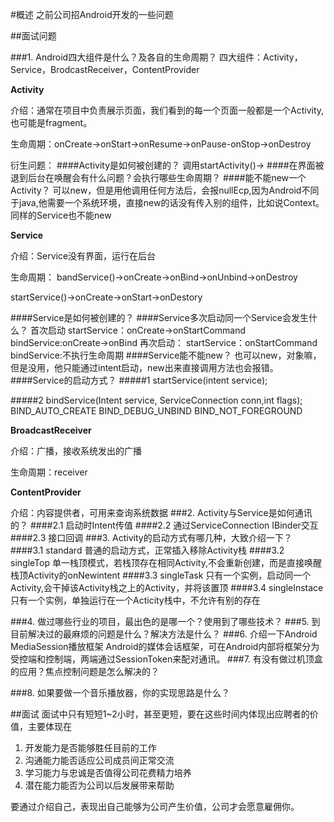 #概述
之前公司招Android开发的一些问题

##面试问题

###1. Android四大组件是什么？及各自的生命周期？
四大组件：Activity，Service，BrodcastReceiver，ContentProvider

<b>Activity</b>

介绍：通常在项目中负责展示页面，我们看到的每一个页面一般都是一个Activity,也可能是fragment。

生命周期：onCreate->onStart->onResume->onPause-onStop->onDestroy

衍生问题：
####Activity是如何被创建的？
调用startActivity()->
####在界面被退到后台在唤醒会有什么问题？会执行哪些生命周期？
####能不能new一个Activity？
可以new，但是用他调用任何方法后，会报nullEcp,因为Android不同于java,他需要一个系统环境，直接new的话没有传入别的组件，比如说Context。同样的Service也不能new 

<b>Service</b>

介绍：Service没有界面，运行在后台

生命周期：
bandService()->onCreate->onBind->onUnbind->onDestroy

startService()->onCreate->onStart->onDestory

####Service是如何被创建的？
####Service多次启动同一个Service会发生什么？
首次启动
startService：onCreate->onStartCommand
bindService:onCreate->onBind
再次启动：
startService：onStartCommand
bindService:不执行生命周期
####Service能不能new？
也可以new，对象嘛，但是没用，他只能通过intent启动，new出来直接调用方法也会报错。
####Service的启动方式？
#####1 startService(intent service);

#####2 bindService(Intent service, ServiceConnection conn,int flags);
BIND_AUTO_CREATE
BIND_DEBUG_UNBIND
BIND_NOT_FOREGROUND

<b>BroadcastReceiver</b>

介绍：广播，接收系统发出的广播

生命周期：receiver

<b>ContentProvider</b>

介绍：内容提供者，可用来查询系统数据
###2. Activity与Service是如何通讯的？
####2.1 启动时Intent传值
####2.2 通过ServiceConnection IBinder交互
####2.3 接口回调
###3. Activity的启动方式有哪几种，大致介绍一下？
####3.1 standard
普通的启动方式，正常插入移除Activity栈
####3.2 singleTop
单一栈顶模式，若栈顶存在相同Activity,不会重新创建，而是直接唤醒栈顶Activity的onNewintent
####3.3 singleTask
只有一个实例，启动同一个Activity,会干掉该Activity栈之上的Activity，并将该置顶
####3.4 singleInstace
只有一个实例，单独运行在一个Acticity栈中，不允许有别的存在

###4. 做过哪些行业的项目，最出色的是哪一个？使用到了哪些技术？
###5. 到目前解决过的最麻烦的问题是什么？解决方法是什么？
###6. 介绍一下Android MediaSession播放框架
Android的媒体会话框架，可在Android内部将框架分为受控端和控制端，两端通过SessionToken来配对通讯。
###7. 有没有做过机顶盒的应用？焦点控制问题是怎么解决的？

###8. 如果要做一个音乐播放器，你的实现思路是什么？

##面试
面试中只有短短1~2小时，甚至更短，要在这些时间内体现出应聘者的价值，主要体现在

1. 开发能力是否能够胜任目前的工作
2. 沟通能力能否适应公司成员间正常交流
3. 学习能力与忠诚是否值得公司花费精力培养
4. 潜在能力能否为公司以后发展带来帮助

要通过介绍自己，表现出自己能够为公司产生价值，公司才会愿意雇佣你。 